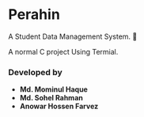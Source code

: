 # Perahin
A Student Data Management System. :rocket:

A normal C project Using Termial.


### Developed by
* **Md. Mominul Haque**
* **Md. Sohel Rahman** 
* **Anowar Hossen Farvez**
